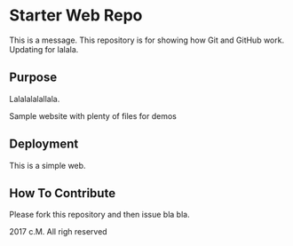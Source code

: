 # Starter Web Repo

This is a message.
This repository is for showing how Git and GitHub work.
Updating for lalala.

## Purpose

Lalalalalallala.

Sample website with plenty of files for demos

## Deployment

This is a simple web.

## How To Contribute

Please fork this repository and then issue bla bla.

2017 c.M. All righ reserved